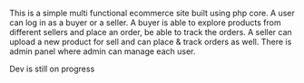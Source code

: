 This is a simple multi functional ecommerce site built using php core.
A user can log in as a buyer or a seller. A buyer is able to explore products from different sellers and place an order, be able to track the orders. 
A seller can upload a new product for sell and can place & track orders as well.
There is admin panel where admin can manage each user.






Dev is still on progress
